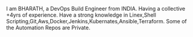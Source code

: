 I am BHARATH, a DevOps Build Engineer from INDIA. 
Having a collective +4yrs of experience.
Have a strong knowledge in Linex,Shell Scripting,Git,Aws,Docker,Jenkins,Kubernates,Ansible,Terraform.
Some of the Automation Repos are Private.

